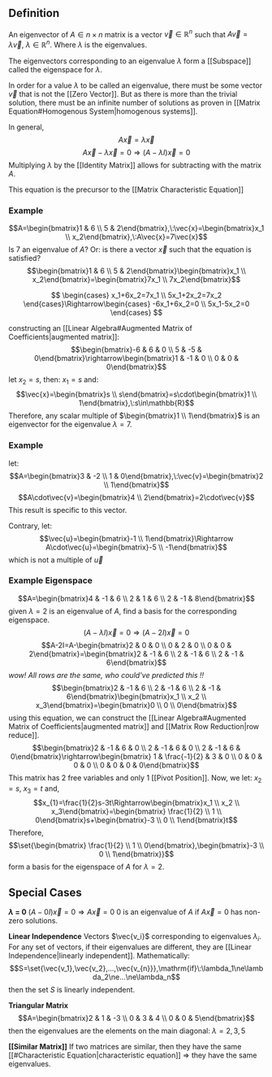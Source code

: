 ## Definition

An eigenvector of $A\in n\times n$ matrix is a vector $\vec{v}\in\mathbb{R}^n$ such that $A\vec{v}=\lambda\vec{v},\:\lambda\in\mathbb{R}^n$. Where $\lambda$ is the eigenvalues.

The eigenvectors corresponding to an eigenvalue $\lambda$ form a [[Subspace]] called the eigenspace for $\lambda$.

In order for a value $\lambda$ to be called an eigenvalue, there must be some vector $\vec{v}$ that is not the [[Zero Vector]]. But as there is more than the trivial solution, there must be an infinite number of solutions as proven in [[Matrix Equation#Homogenous System|homogenous systems]].

In general,
$$A\vec{x}=\lambda\vec{x}$$
$$A\vec{x}-\lambda\vec{x}=0\Rightarrow(A-\lambda I)\vec{x}=0$$
Multiplying $\lambda$ by the [[Identity Matrix]] allows for subtracting with the matrix $A$.

This equation is the precursor to the [[Matrix Characteristic Equation]]

### Example

$$A=\begin{bmatrix}1 & 6 \\ 5 & 2\end{bmatrix},\:\vec{x}=\begin{bmatrix}x_1 \\ x_2\end{bmatrix},\:A\vec{x}=7\vec{x}$$
Is 7 an eigenvalue of $A$? Or: is there a vector $\vec{x}$ such that the equation is satisfied?
$$\begin{bmatrix}1 & 6 \\ 5 & 2\end{bmatrix}\begin{bmatrix}x_1 \\ x_2\end{bmatrix}=\begin{bmatrix}7x_1 \\ 7x_2\end{bmatrix}$$

$$
\begin{cases}
x_1+6x_2=7x_1 \\
5x_1+2x_2=7x_2
\end{cases}\Rightarrow\begin{cases}
-6x_1+6x_2=0 \\
5x_1-5x_2=0
\end{cases}
$$

constructing an [[Linear Algebra#Augmented Matrix of Coefficients|augmented matrix]]: $$\begin{bmatrix}-6 & 6 & 0 \\ 5 & -5 & 0\end{bmatrix}\rightarrow\begin{bmatrix}1 & -1 & 0 \\ 0 & 0 & 0\end{bmatrix}$$ let $x_2=s$, then: $x_1=s$ and: $$\vec{x}=\begin{bmatrix}s \\ s\end{bmatrix}=s\cdot\begin{bmatrix}1 \\ 1\end{bmatrix},\:s\in\mathbb{R}$$
Therefore, any scalar multiple of $\begin{bmatrix}1 \\ 1\end{bmatrix}$ is an eigenvector for the eigenvalue $\lambda=7$.

### Example

let:
$$A=\begin{bmatrix}3 & -2 \\ 1 & 0\end{bmatrix},\:\vec{v}=\begin{bmatrix}2 \\ 1\end{bmatrix}$$
$$A\cdot\vec{v}=\begin{bmatrix}4 \\ 2\end{bmatrix}=2\cdot\vec{v}$$
This result is specific to this vector.

Contrary, let: $$\vec{u}=\begin{bmatrix}-1 \\ 1\end{bmatrix}\Rightarrow A\cdot\vec{u}=\begin{bmatrix}-5 \\ -1\end{bmatrix}$$ which is not a multiple of $\vec{u}$

### Example Eigenspace

$$A=\begin{bmatrix}4 & -1 & 6 \\ 2 & 1 & 6 \\ 2 & -1 & 8\end{bmatrix}$$
given $\lambda=2$ is an eigenvalue of $A$, find a basis for the corresponding eigenspace.
$$(A-\lambda I)\vec{x}=0\Rightarrow(A-2I)\vec{x}=0$$
$$A-2I=A-\begin{bmatrix}2 & 0 & 0 \\ 0 & 2 & 0 \\ 0 & 0 & 2\end{bmatrix}=\begin{bmatrix}2 & -1 & 6 \\ 2 & -1 & 6 \\ 2 & -1 & 6\end{bmatrix}$$
_wow! All rows are the same, who could've predicted this !!_
$$\begin{bmatrix}2 & -1 & 6 \\ 2 & -1 & 6 \\ 2 & -1 & 6\end{bmatrix}\begin{bmatrix}x_1 \\ x_2 \\ x_3\end{bmatrix}=\begin{bmatrix}0 \\ 0 \\ 0\end{bmatrix}$$
using this equation, we can construct the [[Linear Algebra#Augmented Matrix of Coefficients|augmented matrix]] and [[Matrix Row Reduction|row reduce]].
$$\begin{bmatrix}2 & -1 & 6 & 0 \\ 2 & -1 & 6 & 0 \\ 2 & -1 & 6 & 0\end{bmatrix}\rightarrow\begin{bmatrix} 1 & \frac{-1}{2} & 3 & 0 \\ 0 & 0 & 0 & 0 \\ 0 & 0 & 0 & 0\end{bmatrix}$$
This matrix has 2 free variables and only 1 [[Pivot Position]]. Now, we let: $x_2=s,\:x_3=t$ and,
$$x_{1}=\frac{1}{2}s-3t\Rightarrow\begin{bmatrix}x_1 \\ x_2 \\ x_3\end{bmatrix}=\begin{bmatrix} \frac{1}{2} \\ 1 \\ 0\end{bmatrix}s+\begin{bmatrix}-3 \\ 0 \\ 1\end{bmatrix}t$$
Therefore, $$\set{\begin{bmatrix} \frac{1}{2} \\ 1 \\ 0\end{bmatrix},\begin{bmatrix}-3 \\ 0 \\ 1\end{bmatrix}}$$
form a basis for the eigenspace of $A$ for $\lambda=2$.

## Special Cases

**$\lambda$ = 0**
$(A-0I)\vec{x}=0\Rightarrow A\vec{x}=0$
0 is an eigenvalue of $A$ if $A\vec{x}=0$ has non-zero solutions.

**Linear Independence**
Vectors $\vec{v_i}$ corresponding to eigenvalues $\lambda_i$. For any set of vectors, if their eigenvalues are different, they are [[Linear Independence|linearly independent]]. Mathematically: $$S=\set{\vec{v_1},\vec{v_2},...,\vec{v_{n}}},\mathrm{if}\:\lambda_1\ne\lambda_2\ne...\ne\lambda_n$$ then the set $S$ is linearly independent.

**Triangular Matrix**
$$A=\begin{bmatrix}2 & 1 & -3  \\ 0 & 3 & 4 \\ 0 & 0 & 5\end{bmatrix}$$
then the eigenvalues are the elements on the main diagonal: $\lambda=2,3,5$

**[[Similar Matrix]]**
If two matrices are similar, then they have the same [[#Characteristic Equation|characteristic equation]] $\Rightarrow$ they have the same eigenvalues.
